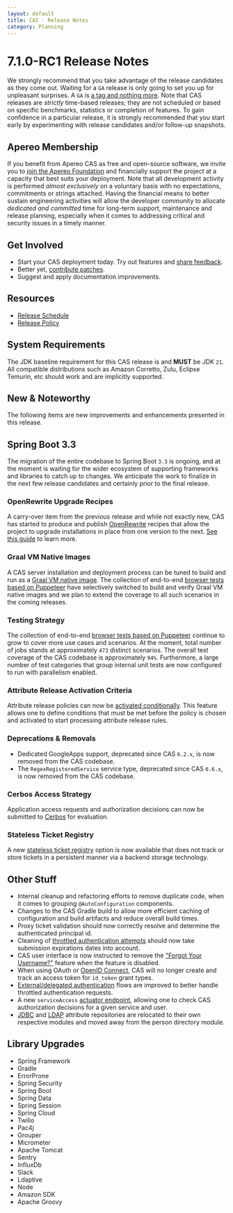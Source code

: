 ```yaml
---
layout: default
title: CAS - Release Notes
category: Planning
---
```


# 7.1.0-RC1 Release Notes

We strongly recommend that you take advantage of the release candidates as they come out. Waiting for a `GA` release is only going to set
you up for unpleasant surprises. A `GA` is [a tag and nothing more](https://apereo.github.io/2017/03/08/the-myth-of-ga-rel/). Note 
that CAS releases are *strictly* time-based releases; they are not scheduled or based on specific benchmarks, 
statistics or completion of features. To gain confidence in a particular
release, it is strongly recommended that you start early by experimenting with release candidates and/or follow-up snapshots.

## Apereo Membership

If you benefit from Apereo CAS as free and open-source software, we invite you
to [join the Apereo Foundation](https://www.apereo.org/content/apereo-membership)
and financially support the project at a capacity that best suits your deployment. Note that all development activity is performed
*almost exclusively* on a voluntary basis with no expectations, commitments or strings attached. Having the financial means to better
sustain engineering activities will allow the developer community to allocate *dedicated and committed* time for long-term support,
maintenance and release planning, especially when it comes to addressing critical and security issues in a timely manner. 

## Get Involved

- Start your CAS deployment today. Try out features and [share feedback](/cas/Mailing-Lists.html).
- Better yet, [contribute patches](/cas/developer/Contributor-Guidelines.html).
- Suggest and apply documentation improvements.

## Resources

- [Release Schedule](https://github.com/apereo/cas/milestones)
- [Release Policy](/cas/developer/Release-Policy.html)

## System Requirements

The JDK baseline requirement for this CAS release is and **MUST** be JDK `21`. All compatible distributions
such as Amazon Corretto, Zulu, Eclipse Temurin, etc should work and are implicitly supported.

## New & Noteworthy

The following items are new improvements and enhancements presented in this release. 

## Spring Boot 3.3

The migration of the entire codebase to Spring Boot `3.3` is ongoing, and at the 
moment is waiting for the wider ecosystem of supporting frameworks and libraries to catch up to 
changes. We anticipate the work to finalize in the next few release candidates and certainly prior to the final release.

### OpenRewrite Upgrade Recipes

A carry-over item from the previous release and while not exactly new, CAS has started to produce 
and publish [OpenRewrite](https://docs.openrewrite.org/) recipes that allow the project to upgrade installations 
in place from one version to the next. [See this guide](../installation/OpenRewrite-Upgrade-Recipes.html) to learn more.

### Graal VM Native Images

A CAS server installation and deployment process can be tuned to build and run
as a [Graal VM native image](../installation/GraalVM-NativeImage-Installation.html).
The collection of end-to-end [browser tests based on Puppeteer](../../developer/Test-Process.html) have selectively switched
to build and verify Graal VM native images and we plan to extend the coverage to all such scenarios in the coming releases.

### Testing Strategy

The collection of end-to-end [browser tests based on Puppeteer](../../developer/Test-Process.html) continue to grow to cover more use cases
and scenarios. At the moment, total number of jobs stands at approximately `473` distinct scenarios. The overall
test coverage of the CAS codebase is approximately `94%`. Furthermore, a large number of test categories that group internal unit tests
are now configured to run with parallelism enabled.

### Attribute Release Activation Criteria

Attribute release policies can now be [activated conditionally](../integration/Attribute-Release-Policy-Activation.html). 
This feature allows one to define conditions that must be met before the policy is chosen and activated to start processing attribute release rules.

### Deprecations & Removals

- Dedicated GoogleApps support, deprecated since CAS `6.2.x`, is now removed from the CAS codebase.
- The `RegexRegisteredService` service type, deprecated since CAS `6.6.x`, is now removed from the CAS codebase.

### Cerbos Access Strategy

Application access requests and authorization decisions can now be submitted to [Cerbos](../services/Service-Access-Strategy-Cerbos.html) for evaluation.
         
### Stateless Ticket Registry

A new [stateless ticket registry](../ticketing/Stateless-Ticket-Registry.html) option is now available that 
does not track or store tickets in a persistent manner via a backend storage technology. 

## Other Stuff

- Internal cleanup and refactoring efforts to remove duplicate code, when it comes to grouping `@AutoConfiguration` components.
- Changes to the CAS Gradle build to allow more efficient caching of configuration and build artifacts and reduce overall build times.
- Proxy ticket validation should now correctly resolve and determine the authenticated principal id.
- Cleaning of [throttled authentication attempts](../authentication/Configuring-Authentication-Throttling.html) should now take submission expirations dates into account.
- CAS user interface is now instructed to remove the ["Forgot Your Username?"](../password_management/Password-Management-ForgotUsername.html) feature when the feature is disabled.
- When using OAuth or [OpenID Connect](../protocol/OIDC-Protocol.html), CAS will no longer create and track an access token for `id_token` grant types.
- [External/delegated authentication](../integration/Delegate-Authentication.html) flows are improved to better handle throttled authentication requests.
- A new `serviceAccess` [actuator endpoint](../services/Configuring-Service-Access-Strategy.html), allowing one to check CAS authorization decisions for a given service and user.
- [JDBC](../integration/Attribute-Resolution-JDBC.html) and [LDAP](../integration/Attribute-Resolution-LDAP.html) attribute repositories are relocated to their own respective modules and moved away from the person directory module. 

## Library Upgrades

- Spring Framework
- Gradle
- ErrorProne
- Spring Security
- Spring Boot
- Spring Data
- Spring Session
- Spring Cloud
- Twilio
- Pac4j
- Grouper
- Micrometer
- Apache Tomcat
- Sentry
- InfluxDb
- Slack
- Ldaptive
- Node
- Amazon SDK
- Apache Groovy

